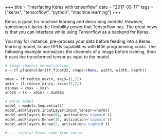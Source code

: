 +++
title = "Interfacing Keras with tensorflow"
date = "2017-09-17"
tags = ["keras", "tensorflow", "python", "machine learning"]
+++

Keras is great for machine learning and describing models!
However, sometimes it lacks the flexibility power that Tensorflow has.
The great news is that you can interface while using Tensorflow as a backend
for Keras. 

You may for instance, pre-process your data before feeding into
a Keras learning model, to use GPUs capabilities with little programming costs.
The following example normalizes the channels of a image before training, then
it uses the transformed tensor as input to the model.

```python
# image channel normalization
x = tf.placeholder(tf.float32, shape=(None, width, width, depth))

xmax = tf.reduce_max(x, axis=(1,2))
xmin = tf.reduce_min(x, axis=(1,2))
minmax = xmax - xmin
xnorm = (x - xmin) / minmax

# Keras model
model = models.Sequential()
model.add(layers.InputLayer(input_tensor=xnorm))
model.add(layers.Dense(64, activation='sigmoid'))
model.add(layers.Dense(16, activation='sigmoid'))
model.add(layers.Dense(2, activation='sigmoid'))

# ... regular Keras code from now on
```
